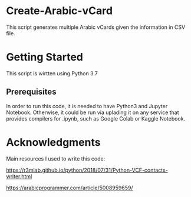 # Create-Arabic-vCard
This script generates multiple Arabic vCards given the information in CSV file.


# Getting Started
This script is wirtten using Python 3.7

## Prerequisites

In order to run this code, it is needed to have Python3 and Jupyter Notebook. Otherwise, it could be run via uplading it on any service that provides compilers for .ipynb, such as Google Colab or Kaggle Notebook.

# Acknowledgments
Main resources I used to write this code:

https://r3mlab.github.io/python/2018/07/31/Python-VCF-contacts-writer.html

https://arabicprogrammer.com/article/5008959659/


 
